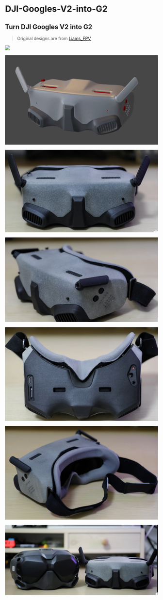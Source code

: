 # DJI-Googles-V2-into-G2

## Turn DJI Googles V2 into G2

> Original designs are from [Liams_FPV](https://www.bilibili.com/video/BV1SP411871d/)

![](./Instruction/0.JPG)

![](./Photos/1.PNG)

![](./Photos/2.PNG)

![](./Photos/3.PNG)

![](./Photos/4.PNG)

![](./Photos/5.PNG)

![](./Photos/6.PNG)
